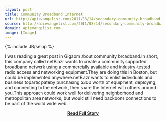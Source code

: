 ```yaml
---
layout: post
title: Community Broadband Internet
url: http://apievangelist.com/2011/08/14/secondary-community-broadband-internet/
source: http://apievangelist.com/2011/08/14/secondary-community-broadband-internet/
domain: apievangelist.com
image: [Image]
---
```

{% include JB/setup %}<p>I was reading a great post in Gigaom about community broadband.In short, this company called netBlazr wants to create a community supported broadband network using a commercially available and industry-tested radio access and networking equipment.They are doing this in Boston, but could be implemented anywhere.netBlazr wants to enlist individuals and business toparticipateby purchasing $300 worth of equipment, deploying, and connecting to the network, then share the Internet with others around you.This approach could work well for delivering neighborhood and metropolitan area networks, but would still need backbone connections to be part of the world wide web.</p>
<center><p><a href="http://apievangelist.com/2011/08/14/secondary-community-broadband-internet/" style='padding:25px; font-sze:18px; font-weight: bold;'>Read Full Story</a></p></center>

